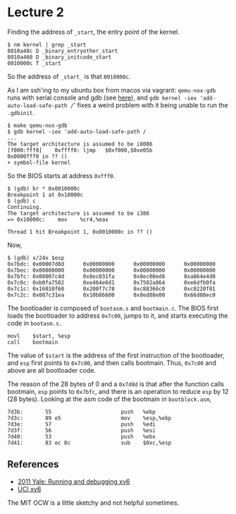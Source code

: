 Lecture 2
=========

Finding the address of `_start`, the entry point of the kernel.

```
$ nm kernel | grep _start
8010a48c D _binary_entryother_start                                                                  
8010a460 D _binary_initcode_start                                                                    
0010000c T _start
```

So the address of `_start_` is that `0010000c`.

As I am ssh'ing to my ubuntu box from macos via vagrant: `qemu-nox-gdb` runs with serial console and gdb (see [here](https://pdos.csail.mit.edu/6.828/2010/labguide.html)), and `gdb kernel -iex 'add-auto-load-safe-path /`' fixes a weird problem with it being unable to run the `.gdbinit`. 
 
```
$ make qemu-nox-gdb
$ gdb kernel -iex 'add-auto-load-safe-path /
...
The target architecture is assumed to be i8086
[f000:fff0]    0xffff0: ljmp   $0xf000,$0xe05b
0x0000fff0 in ?? ()
+ symbol-file kernel
```

So the BIOS starts at address `0xfff0`.

```
$ (gdb) br * 0x0010000c
Breakpoint 1 at 0x10000c
$ (gdb) c
Continuing.
The target architecture is assumed to be i386
=> 0x10000c:    mov    %cr4,%eax

Thread 1 hit Breakpoint 1, 0x0010000c in ?? ()
```

Now,
```
$ (gdb) x/24x $esp
0x7bdc: 0x00007d8d      0x00000000      0x00000000      0x00000000
0x7bec: 0x00000000      0x00000000      0x00000000      0x00000000
0x7bfc: 0x00007c4d      0x8ec031fa      0x8ec08ed8      0xa864e4d0
0x7c0c: 0xb0fa7502      0xe464e6d1      0x7502a864      0xe6dfb0fa
0x7c1c: 0x16010f60      0x200f7c78      0xc88366c0      0xc0220f01
0x7c2c: 0x087c31ea      0x10b86600      0x8ed88e00      0x66d08ec0
```

The bootloader is composed of `bootasm.s` and `bootmain.c`. The BIOS first loads the bootloader to address `0x7c00`, jumps to it, and starts executing the code in `bootasm.s.`
```
movl	$start, %esp
call	bootmain
```

The value of `$start` is the address of the first instruction of the bootloader, and `esp` first points to `0x7c00`, and then calls bootmain. Thus, `0x7c00` and above are all bootloader code.

The reason of the 28 bytes of 0 and a `0x7d8d` is that after the function calls bootmain, `esp` points to `0x7bfc`, and there is an operation to reduce `esp` by 12 (28 bytes). Looking at the asm code of the bootmain in `bootblock.asm`,
```
7d3b:       55                      push   %ebp
7d3c:       89 e5                   mov    %esp,%ebp
7d3e:       57                      push   %edi
7d3f:       56                      push   %esi
7d40:       53                      push   %ebx
7d41:       83 ec 0c                sub    $0xc,%esp
``` 

## References
- [2011 Yale: Running and debugging xv6](https://web.archive.org/web/20190308091152/http://zoo.cs.yale.edu/classes/cs422/2011/lec/l2-hw)
- [UCI xv6](https://www.ics.uci.edu/~aburtsev/238P/hw/hw2-boot-xv6.html)

The MIT OCW is a little sketchy and not helpful sometimes.







